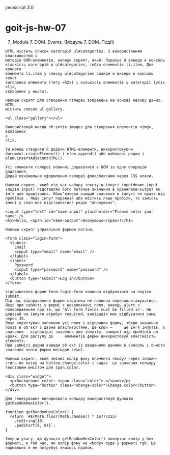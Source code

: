 javascript 3.0

# goit-js-hw-07

7.  Module 7. DOM. Events. (Mодуль 7. DOM. Події)

   <!-- Виконуй це завдання у файлі task-1.js -->

    HTML містить список категорій ul#categories. З використанням властивостей і
    методів DOM-елементів, напиши скрипт, який: Порахує й виведе в консоль
    кількість категорій в ul#categories, тобто елементів li.item. Для кожного
    елемента li.item у списку ul#categories знайде й виведе в консоль текст
    заголовка елемента (тегу <h2>) і кількість елементів у категорії (усіх <li>,
    вкладених у нього).

   <!-- Виконуй це завдання у файлі task-2.js -->

    Напиши скрипт для створення галереї зображень на основі масиву даних. HTML
    містить список ul.gallery.

    <ul class="gallery"></ul>

    Використовуй масив об'єктів images для створення елементів <img>, вкладених
    в
    <li>.

    Ти можеш створити й додати HTML-елементи, використовуючи
    document.createElement() і elem.append() або шаблонні рядки і
    elem.insertAdjacentHTML().

    Усі елементи галереї повинні додаватися в DOM за одну операцію додавання.
    Додай мінімальне оформлення галереї флексбоксами через CSS класи.

   <!-- Виконуй це завдання у файлі task-3.js -->

    Напиши скрипт, який під час набору тексту в інпуті input#name-input (подія input) підставляє його поточне значення в span#name-output як ім’я для привітання. Обов’язково очищай значення в інпуті по краях від пробілів . Якщо інпут порожній або містить лише пробіли, то замість імені у спан має підставлятися рядок "Anonymous".

    <input type="text" id="name-input" placeholder="Please enter your name" />
    <h1>Hello, <span id="name-output">Anonymous</span>!</h1>

   <!-- Виконуй це завдання у файлі task-4.js -->

    Напиши скрипт управління формою логіна.

    <form class="login-form">
      <label>
        Email
        <input type="email" name="email" />
      </label>
      <label>
        Password
        <input type="password" name="password" />
      </label>
      <button type="submit">Log in</button>
    </form>

    відправлення форми form.login-form повинна відбуватися за подією submit.
    Під час відправлення форми сторінка не повинна перезавантажуватися.
    Якщо при сабміті у формі є незаповнені поля, виводь alert з попередженням про те, що 'All form fields must be filled in'. Не додавай на інпути атрибут required, валідація має відбуватися саме через JS.
    Якщо користувач заповнив усі поля і відправив форму, збери значення полів в об'єкт з двома властивостями, де ключ —     це ім'я інпутів, а значення — відповідні значення цих інпутів, очищені від пробілів по краях. Для доступу до     елементів форми використовуй властивість elements.
    При сабміті форми виведи об'єкт із введеними даними в консоль і очисти значення полів форми методом reset.

   <!-- Виконуй це завдання у файлі task-5.js -->

    Напиши скрипт, який змінює колір фону елемента <body> через інлайн-стиль по кліку на button.change-color і задає  це значення кольору текстовим вмістом для span.color.

    <div class="widget">
      <p>Background color: <span class="color">-</span></p>
      <button type="button" class="change-color">Change color</button>
    </div>

    Для генерування випадкового кольору використовуй функцію getRandomHexColor().

    function getRandomHexColor() {
      return `#${Math.floor(Math.random() * 16777215)
        .toString(16)
        .padStart(6, 0)}`;
    }

    Зверни увагу, що функція getRandomHexColor() повертає колір у hex-форматі, в той час, як колір фону на <body> буде у форматі rgb. Це нормально й не потребує якихось правок.
